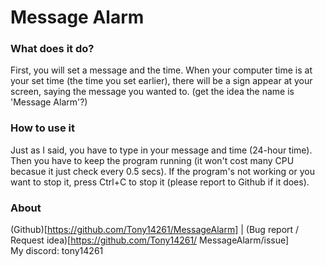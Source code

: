 # Message Alarm <br>
### What does it do? <br>
First, you will set a message and the time. When your computer time is at your set time (the time you set earlier), there will be a sign appear at your screen, saying the message you wanted to. (get the idea the name is 'Message Alarm'?) <br>
### How to use it <br>
Just as I said, you have to type in your message and time (24-hour time). Then you have to keep the program running (it won't cost many CPU becasue it just check every 0.5 secs). If the program's not working or you want to stop it, press Ctrl+C to stop it (please report to Github if it does). <br>
### About <br>
(Github)[https://github.com/Tony14261/MessageAlarm] | (Bug report / Request idea)[https://github.com/Tony14261/ MessageAlarm/issue] <br>
My discord: tony14261
